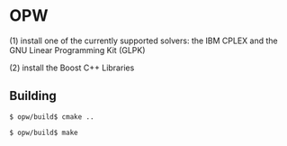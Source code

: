# OPW

(1) install one of the currently supported solvers: the IBM CPLEX and the GNU Linear Programming Kit (GLPK)

(2) install the Boost C++ Libraries

## Building
```
$ opw/build$ cmake ..

$ opw/build$ make
```
